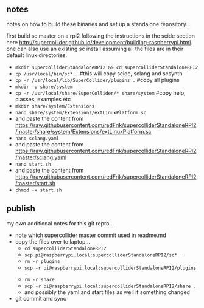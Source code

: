 notes
--

notes on how to build these binaries and set up a standalone repository...

first build sc master on a rpi2 following the instructions in the scide section here <http://supercollider.github.io/development/building-raspberrypi.html>. one can also use an existing sc install assuming all the files are in their default linux directories.

* `mkdir supercolliderStandaloneRPI2 && cd supercolliderStandaloneRPI2`
* `cp /usr/local/bin/sc* .` #this will copy scide, sclang and scsynth
* `cp -r /usr/local/lib/SuperCollider/plugins .` #copy all plugins
* `mkdir -p share/system`
* `cp -r /usr/local/share/SuperCollider/* share/system` #copy help, classes, examples etc
* `mkdir share/system/Extensions`
* `nano share/system/Extensions/extLinuxPlatform.sc`
* and paste the content from <https://raw.githubusercontent.com/redFrik/supercolliderStandaloneRPI2/master/share/system/Extensions/extLinuxPlatform.sc>
* `nano sclang.yaml`
* and paste the content from <https://raw.githubusercontent.com/redFrik/supercolliderStandaloneRPI2/master/sclang.yaml>
* `nano start.sh`
* and paste the content from <https://raw.githubusercontent.com/redFrik/supercolliderStandaloneRPI2/master/start.sh>
* `chmod +x start.sh`

publish
--

my own additional notes for this git repro...

* note which supercollider master commit used in readme.md
* copy the files over to laptop...
  * `cd supercolliderStandaloneRPI2`
  * `scp pi@raspberrypi.local:supercolliderStandaloneRPI2/sc* .`
  * `rm -r plugins`
  * `scp -r pi@raspberrypi.local:supercolliderStandaloneRPI2/plugins .`
  * `rm -r share`
  * `scp -r pi@raspberrypi.local:supercolliderStandaloneRPI2/share .`
  * and possibly the yaml and start files as well if something changed
* git commit and sync
